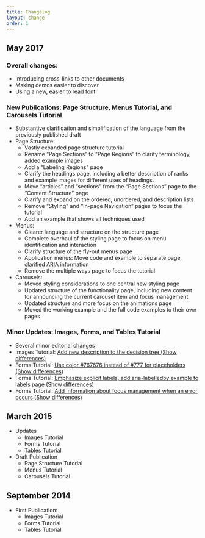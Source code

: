 ```yaml
---
title: Changelog
layout: change
order: 1
---
```


## May 2017

### Overall changes:

* Introducing cross-links to other documents
* Making demos easier to discover
* Using a new, easier to read font

### New Publications: Page Structure, Menus Tutorial, and Carousels Tutorial

* Substantive clarification and simplification of the language from the previously published draft
* Page Structure:
  * Vastly expanded page structure tutorial
  * Rename “Page Sections” to “Page Regions” to clarify terminology, added example images
  * Add a “Labeling Regions” page
  * Clarify the headings page, including a better description of ranks and example images for different uses of headings.
  * Move “articles” and “sections” from the “Page Sections” page to the “Content Structure” page
  * Clarify and expand on the ordered, unordered, and description lists
  * Remove “Styling” and “In-page Navigation” pages to focus the tutorial
  * Add an example that shows all techniques used
* Menus:
  * Clearer language and structure on the structure page
  * Complete overhaul of the styling page to focus on menu identification and interaction
  * Clarify structure of the fly-out menus page
  * Application menus: Move code and example to separate page, clarified ARIA information
  * Remove the multiple ways page to focus the tutorial
* Carousels:
  * Moved styling considerations to one central new styling page
  * Updated structure of the functionality page, including new content for announcing the current carousel item and focus management
  * Updated structure and more focus on the animations page
  * Moved the working example and the full code examples to their own pages

### Minor Updates: Images, Forms, and Tables Tutorial

* Several minor editorial changes
* Images Tutorial: [Add new description to the decision tree (Show differences)](https://services.w3.org/htmldiff?doc1=https%3A%2F%2Frawgit.com%2Fw3c%2Fwai-tutorials%2Frendered-2015-03%2Fimages%2Fdecision-tree%2F&doc2=https%3A%2F%2Frawgit.com%2Fw3c%2Fwai-tutorials%2Fbf1f9f95e2ebeec2b3f25ca1fa336dfc6caf166f%2Fimages%2Fdecision-tree%2F)
* Forms Tutorial: [Use color #767676 instead of #777 for placeholders (Show differences)](https://services.w3.org/htmldiff?doc1=https%3A%2F%2Frawgit.com%2Fw3c%2Fwai-tutorials%2Frendered-2015-03%2Fforms%2Finstructions%2F&doc2=https%3A%2F%2Frawgit.com%2Fw3c%2Fwai-tutorials%2Fbf1f9f95e2ebeec2b3f25ca1fa336dfc6caf166f%2Fforms%2Finstructions%2F)
* Forms Tutorial: [Emphasize explicit labels, add aria-labelledby example to labels page (Show differences)](https://services.w3.org/htmldiff?doc1=https%3A%2F%2Frawgit.com%2Fw3c%2Fwai-tutorials%2Frendered-2015-03%2Fforms%2Flabels%2F&doc2=https%3A%2F%2Frawgit.com%2Fw3c%2Fwai-tutorials%2Fbf1f9f95e2ebeec2b3f25ca1fa336dfc6caf166f%2Fforms%2Flabels%2F)
* Forms Tutorial: [Add information about focus management when an error occurs (Show differences)](https://services.w3.org/htmldiff?doc1=https%3A%2F%2Frawgit.com%2Fw3c%2Fwai-tutorials%2Frendered-2015-03%2Fforms%2Fnotifications%2F&doc2=https%3A%2F%2Frawgit.com%2Fw3c%2Fwai-tutorials%2Fbf1f9f95e2ebeec2b3f25ca1fa336dfc6caf166f%2Fforms%2Fnotifications%2F)

## March 2015

* Updates
  * Images Tutorial
  * Forms Tutorial
  * Tables Tutorial
* Draft Publication
  * Page Structure Tutorial
  * Menus Tutorial
  * Carousels Tutorial

## September 2014

* First Publication:
  * Images Tutorial
  * Forms Tutorial
  * Tables Tutorial
